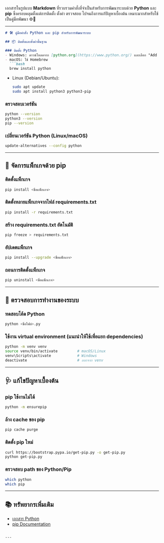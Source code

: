 เอกสารในรูปแบบ **Markdown** ที่รวบรวมคำสั่งที่จำเป็นสำหรับการพัฒนาระบบด้วย **Python** และ **pip** ซึ่งครอบคลุมตั้งแต่การติดตั้ง ตั้งค่า ตรวจสอบ ไปจนถึงการแก้ปัญหาเบื้องต้น เหมาะมากสำหรับใช้เป็นคู่มือพัฒนา ⚙️🐍

---

```markdown
# 🛠️ คู่มือคำสั่ง Python และ pip สำหรับการพัฒนาระบบ

## 📦 ติดตั้งและตั้งค่าพื้นฐาน

### ติดตั้ง Python
- Windows: ดาวน์โหลดจาก [python.org](https://www.python.org/) และเลือก "Add Python to PATH" ขณะติดตั้ง
- macOS: ใช้ Homebrew
  ```bash
  brew install python
  ```
- Linux (Debian/Ubuntu):
  ```bash
  sudo apt update
  sudo apt install python3 python3-pip
  ```

### ตรวจสอบเวอร์ชัน
```bash
python --version
python3 --version
pip --version
```

### เปลี่ยนเวอร์ชัน Python (Linux/macOS)
```bash
update-alternatives --config python
```

---

## 🐍 จัดการแพ็กเกจด้วย pip

### ติดตั้งแพ็กเกจ
```bash
pip install <ชื่อแพ็กเกจ>
```

### ติดตั้งหลายแพ็กเกจจากไฟล์ requirements.txt
```bash
pip install -r requirements.txt
```

### สร้าง requirements.txt อัตโนมัติ
```bash
pip freeze > requirements.txt
```

### อัปเดตแพ็กเกจ
```bash
pip install --upgrade <ชื่อแพ็กเกจ>
```

### ถอนการติดตั้งแพ็กเกจ
```bash
pip uninstall <ชื่อแพ็กเกจ>
```

---

## 🧪 ตรวจสอบการทำงานของระบบ

### ทดสอบโค้ด Python
```bash
python <ชื่อไฟล์>.py
```

### ใช้งาน virtual environment (แนะนำให้ใช้เพื่อแยก dependencies)
```bash
python -m venv venv
source venv/bin/activate         # macOS/Linux
venv\Scripts\activate            # Windows
deactivate                       # ออกจาก venv
```

---

## 🩺 แก้ไขปัญหาเบื้องต้น

### pip ใช้งานไม่ได้
```bash
python -m ensurepip
```

### ล้าง cache ของ pip
```bash
pip cache purge
```

### ติดตั้ง pip ใหม่
```bash
curl https://bootstrap.pypa.io/get-pip.py -o get-pip.py
python get-pip.py
```

### ตรวจสอบ path ของ Python/Pip
```bash
which python
which pip
```

---

## 📚 ทรัพยากรเพิ่มเติม
- [เอกสาร Python](https://docs.python.org/3/)
- [pip Documentation](https://pip.pypa.io/en/stable/)

```

---
